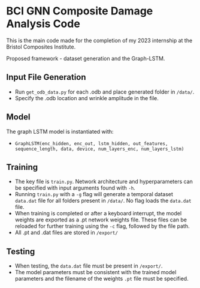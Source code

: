 # BCI GNN Composite Damage Analysis Code
This is the main code made for the completion of my 2023 internship at the Bristol Composites Institute.

Proposed framework - dataset generation and the Graph-LSTM.

## Input File Generation
- Run `get_odb_data.py` for each .odb and place generated folder in `/data/`.
- Specify the .odb location and wrinkle amplitude in the file.

## Model
The graph LSTM model is instantiated with:
- `GraphLSTM(enc_hidden, enc_out, lstm_hidden, out_features, sequence_length, data, device, num_layers_enc, num_layers_lstm)`

## Training
- The key file is `train.py`.  Network architecture and hyperparameters can be specified with input arguments found with `-h`.
- Running `train.py` with a `-g` flag will generate a temporal dataset `data.dat` file for all folders present in `/data/`.  No flag loads the `data.dat` file.
- When training is completed or after a keyboard interrupt, the model weights are exported as a .pt network weights file. These files can be reloaded for further training using the `-c` flag, followed by the file path.
- All .pt and .dat files are stored in `/export/`

## Testing
- When testing, the `data.dat` file must be present in `/export/`.  
- The model parameters must be consistent with the trained model parameters and the filename of the weights `.pt` file must be specified.
